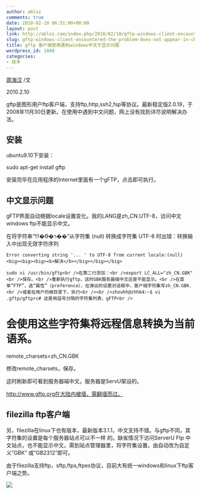 ```yaml
---
author: abloz
comments: true
date: 2010-02-10 06:51:00+00:00
layout: post
link: http://abloz.com/index.php/2010/02/10/gftp-windows-client-encountered-the-problem-does-not-appear-in-chinese/
slug: gftp-windows-client-encountered-the-problem-does-not-appear-in-chinese
title: gftp 客户端使用遇到windows中文不显示问题
wordpress_id: 1048
categories:
- 技术
---
```


[周海汉](http://blog.csdn.net/ablo_zhou) /文

2010.2.10

 

gftp是图形用户ftp客户端，支持ftp,http,ssh2,fsp等协议。最新稳定版2.0.19，于2008年11月30日更新。在使用中遇到中文问题，网上没有找到详尽说明解决办法。

 

## 安装  


ubuntu9.10下安装：

sudo apt-get install gftp

 

安装完毕在应用程序的Internet里面有一个gFTP，点击即可执行。

##   


## 中文显示问题  


gFTP界面自动根据locale设置变化。我的LANG是zh_CN.UTF-8，访问中文windows ftp不能显示中文。

在将字符串“!!!�ϴ�ר��”从字符集 (null) 转换成字符集 UTF-8 时出错：转换输入中出现无效字符序列
    
    Error converting string '... ' to UTF-8 from current locale:(null)
    <big><big><big><b>解决</b></big></big></big>
    
    sudo vi /usr/bin/gftp<br />在第二行添加：<br />export LC_ALL="zh_CN.GBK"<br />保存。<br />重新执行gftp，这时GBK服务器端中文还是不能显示。<br />在菜单“FTP”，选“属性”（preference），在弹出的设置对话框中，客户端字符集写zh_CN.GBK.<br />或者在用户的根目录下，执行<br /><br />zhouhh@zhh64:~$ vi .gftp/gftprc# 这是用逗号分隔的字符集列表，gFTP<br />

# 会使用这些字符集将远程信息转换为当前语系。  
remote_charsets=zh_CN.GBK

 

修改remote_charsets，保存。

 

这时刷新即可看到服务器端中文。服务器是ServU架设的。

 

http://www.gftp.org在大陆内被墙，需翻墙而过。

 

## filezilla ftp客户端  


另，filezilla在linux下也有版本，最新版本3.1.1，中文支持不错。与gftp不同，其字符集的设置是每个服务器站点可以不一样 的。缺省情况下访问ServerU Ftp 中文站点，也不能显示中文。需到站点管理器里，将字符集设置，由自动改为自定义“GBK”  或“GB2312”即可。

由于filezilla支持ftp，sftp,ftps,ftpes协议，目前大有统一windows和linux下ftp客户端之势。

  
  


![](http://img.zemanta.com/pixy.gif?x-id=e1092c96-0d10-8754-beb5-dd1c3d174059)
